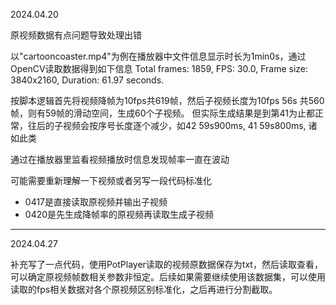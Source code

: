 2024.04.20

原视频数据有点问题导致处理出错

以"cartooncoaster.mp4"为例在播放器中文件信息显示时长为1min0s，通过OpenCV读取数据得到如下信息
Total frames: 1859, FPS: 30.0, Frame size: 3840x2160, Duration: 61.97 seconds.

按脚本逻辑首先将视频降帧为10fps共619帧，然后子视频长度为10fps 56s 共560帧，则有59帧的滑动空间，生成60个子视频。
但实际生成结果是到第41为止都正常，往后的子视频会按序号长度逐个减少，如42 59s900ms, 41 59s800ms, 诸如此类

通过在播放器里监看视频播放时信息发现帧率一直在波动

可能需要重新理解一下视频或者另写一段代码标准化

- 0417是直接读取原视频并输出子视频
- 0420是先生成降帧率的原视频再读取生成子视频

---

2024.04.27

补充写了一点代码，使用PotPlayer读取的视频原数据保存为txt，然后读取查看，可以确定原视频帧数相关参数非恒定。后续如果需要继续使用该数据集，可以使用读取的fps相关数据对各个原视频区别标准化，之后再进行分割截取。